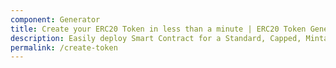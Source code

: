 ```yaml
---
component: Generator
title: Create your ERC20 Token in less than a minute | ERC20 Token Generator
description: Easily deploy Smart Contract for a Standard, Capped, Mintable, Burnable, Payable ERC20 Token. No login. No setup. No coding required.
permalink: /create-token
---
```


